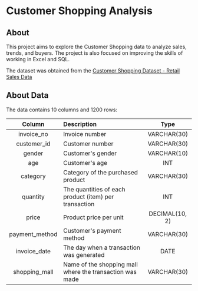 # Customer Shopping Analysis

## About

This project aims to explore the Customer Shopping data to analyze sales, trends, and buyers. The project is also focused on improving the skills of working in Excel and SQL. 

The dataset was obtained from the [Customer Shopping Dataset - Retail Sales Data](https://www.kaggle.com/datasets/mehmettahiraslan/customer-shopping-dataset)

## About Data

The data contains 10 columns and 1200 rows:

| Column | Description | Type | 
| :---: | :--- | :---: |
| invoice_no | Invoice number | VARCHAR(30) |
| customer_id | Customer number | VARCHAR(30) |
| gender | Сustomer's gender | VARCHAR(10) |
| age | Customer's age | INT |
| category | Category of the purchased product | VARCHAR(30) |
| quantity | The quantities of each product (item) per transaction | INT |
| price | Product price per unit | DECIMAL(10, 2) |
| payment_method | Customer's payment method | VARCHAR(30) |
| invoice_date | The day when a transaction was generated | DATE |
| shopping_mall | Name of the shopping mall where the transaction was made | VARCHAR(30) |
